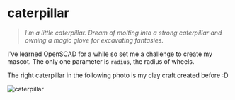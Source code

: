 # caterpillar

> *I'm a little caterpillar. Dream of molting into a strong caterpillar and owning a magic glove for excavating fantasies.*

I've learned OpenSCAD for a while so set me a challenge to create my mascot. The only one parameter is `radius`, the radius of wheels.

The right caterpillar in the following photo is my clay craft created before :D

![caterpillar](http://thingiverse-production-new.s3.amazonaws.com/renders/ef/32/72/13/09/fce3ad0af9e1244fd8e3ca72fa8f60fd_preview_featured.jpg)

